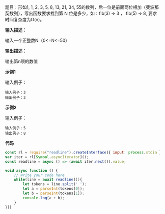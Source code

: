 题目：形如1, 1, 2, 3, 5, 8, 13, 21, 34, 55的数列，后一位是前面两位相加（斐波那契数列），写出函数要求找到第 N 位是多少，如：fib(3) => 3 ， fib(5) => 8, 要求时间复杂度为O(n)。

**输入描述：**

输入一个正整数N（0<=N<=50）

**输出描述：**

输出第n项的数值

**示例1**

输入例子：

```
输入例子：3
输出例子：3
```

**示例2**

输入例子：

```
输入例子：5
输出例子：8
```

**代码**

````javascript
const rl = require("readline").createInterface({ input: process.stdin });
var iter = rl[Symbol.asyncIterator]();
const readline = async () => (await iter.next()).value;

void async function () {
    // Write your code here
    while(line = await readline()){
        let tokens = line.split(' ');
        let a = parseInt(tokens[0]);
        let b = parseInt(tokens[1]);
        console.log(a + b);
    }
}()
````

